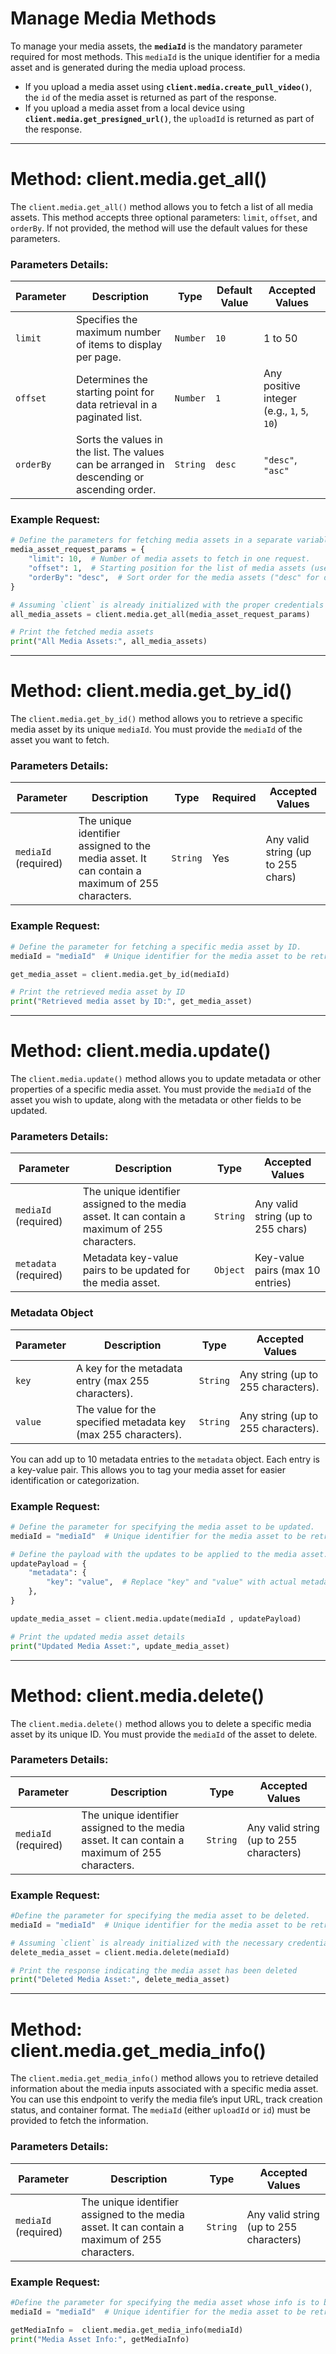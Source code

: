 # Manage Media Methods

To manage your media assets, the **`mediaId`** is the mandatory parameter required for most methods. This `mediaId` is the unique identifier for a media asset and is generated during the media upload process.

- If you upload a media asset using **`client.media.create_pull_video()`**, the `id` of the media asset is returned as part of the response.
- If you upload a media asset from a local device using **`client.media.get_presigned_url()`**, the `uploadId` is returned as part of the response.

---

# Method: client.media.get_all()

The `client.media.get_all()` method allows you to fetch a list of all media assets. This method accepts three optional parameters: `limit`, `offset`, and `orderBy`. If not provided, the method will use the default values for these parameters.

### Parameters Details:

| **Parameter** | **Description**                                                                            | **Type** | **Default Value** | **Accepted Values**                         |
| ------------- | ------------------------------------------------------------------------------------------ | -------- | ----------------- | ------------------------------------------- |
| `limit`       | Specifies the maximum number of items to display per page.                                 | `Number` | `10`              | 1 to 50                                     |
| `offset`      | Determines the starting point for data retrieval in a paginated list.                      | `Number` | `1`               | Any positive integer (e.g., `1`, `5`, `10`) |
| `orderBy`     | Sorts the values in the list. The values can be arranged in descending or ascending order. | `String` | `desc`            | `"desc"`, `"asc"`                           |

### Example Request:

```python
# Define the parameters for fetching media assets in a separate variable.
media_asset_request_params = {
    "limit": 10,  # Number of media assets to fetch in one request.
    "offset": 1,  # Starting position for the list of media assets (useful for pagination).
    "orderBy": "desc",  # Sort order for the media assets ("desc" for descending, "asc" for ascending).
}

# Assuming `client` is already initialized with the proper credentials
all_media_assets = client.media.get_all(media_asset_request_params)

# Print the fetched media assets
print("All Media Assets:", all_media_assets)
```

---

# Method: client.media.get_by_id()

The `client.media.get_by_id()` method allows you to retrieve a specific media asset by its unique `mediaId`. You must provide the `mediaId` of the asset you want to fetch.

### Parameters Details:

| **Parameter**        | **Description**                                                                                | **Type** | **Required** | **Accepted Values**                |
| -------------------- | ---------------------------------------------------------------------------------------------- | -------- | ------------ | ---------------------------------- |
| `mediaId` (required) | The unique identifier assigned to the media asset. It can contain a maximum of 255 characters. | `String` | Yes          | Any valid string (up to 255 chars) |

### Example Request:

```python
# Define the parameter for fetching a specific media asset by ID.
mediaId = "mediaId"  # Unique identifier for the media asset to be retrieved

get_media_asset = client.media.get_by_id(mediaId)

# Print the retrieved media asset by ID
print("Retrieved media asset by ID:", get_media_asset)
```

---

# Method: client.media.update()

The `client.media.update()` method allows you to update metadata or other properties of a specific media asset. You must provide the `mediaId` of the asset you wish to update, along with the metadata or other fields to be updated.

### Parameters Details:

| **Parameter**         | **Description**                                                                                | **Type** | **Accepted Values**                |
| --------------------- | ---------------------------------------------------------------------------------------------- | -------- | ---------------------------------- |
| `mediaId` (required)  | The unique identifier assigned to the media asset. It can contain a maximum of 255 characters. | `String` | Any valid string (up to 255 chars) |
| `metadata` (required) | Metadata key-value pairs to be updated for the media asset.                                    | `Object` | Key-value pairs (max 10 entries)   |

### Metadata Object

| **Parameter** | **Description**                                                | **Type** | **Accepted Values**                |
| ------------- | -------------------------------------------------------------- | -------- | ---------------------------------- |
| `key`         | A key for the metadata entry (max 255 characters).             | `String` | Any string (up to 255 characters). |
| `value`       | The value for the specified metadata key (max 255 characters). | `String` | Any string (up to 255 characters). |

You can add up to 10 metadata entries to the `metadata` object. Each entry is a key-value pair. This allows you to tag your media asset for easier identification or categorization.

### Example Request:

```python
# Define the parameter for specifying the media asset to be updated.
mediaId = "mediaId"  # Unique identifier for the media asset to be retrieved

# Define the payload with the updates to be applied to the media asset.
updatePayload = {
    "metadata": {
        "key": "value",  # Replace "key" and "value" with actual metadata keys and values
    },
}

update_media_asset = client.media.update(mediaId , updatePayload)

# Print the updated media asset details
print("Updated Media Asset:", update_media_asset)
```

---

# Method: client.media.delete()

The `client.media.delete()` method allows you to delete a specific media asset by its unique ID. You must provide the `mediaId` of the asset to delete.

### Parameters Details:

| **Parameter**        | **Description**                                                                                | **Type** | **Accepted Values**                     |
| -------------------- | ---------------------------------------------------------------------------------------------- | -------- | --------------------------------------- |
| `mediaId` (required) | The unique identifier assigned to the media asset. It can contain a maximum of 255 characters. | `String` | Any valid string (up to 255 characters) |

### Example Request:

```python
#Define the parameter for specifying the media asset to be deleted.
mediaId = "mediaId"  # Unique identifier for the media asset to be retrieved

# Assuming `client` is already initialized with the necessary credentials
delete_media_asset = client.media.delete(mediaId)

# Print the response indicating the media asset has been deleted
print("Deleted Media Asset:", delete_media_asset)
```

---

# Method: client.media.get_media_info()

The `client.media.get_media_info()` method allows you to retrieve detailed information about the media inputs associated with a specific media asset. You can use this endpoint to verify the media file’s input URL, track creation status, and container format. The `mediaId` (either `uploadId` or `id`) must be provided to fetch the information.

### Parameters Details:

| **Parameter**        | **Description**                                                                                | **Type** | **Accepted Values**                     |
| -------------------- | ---------------------------------------------------------------------------------------------- | -------- | --------------------------------------- |
| `mediaId` (required) | The unique identifier assigned to the media asset. It can contain a maximum of 255 characters. | `String` | Any valid string (up to 255 characters) |

### Example Request:

```python
#Define the parameter for specifying the media asset whose info is to be retrieved.
mediaId = "mediaId"  # Unique identifier for the media asset to be retrieved

getMediaInfo =  client.media.get_media_info(mediaId)
print("Media Asset Info:", getMediaInfo)
```
